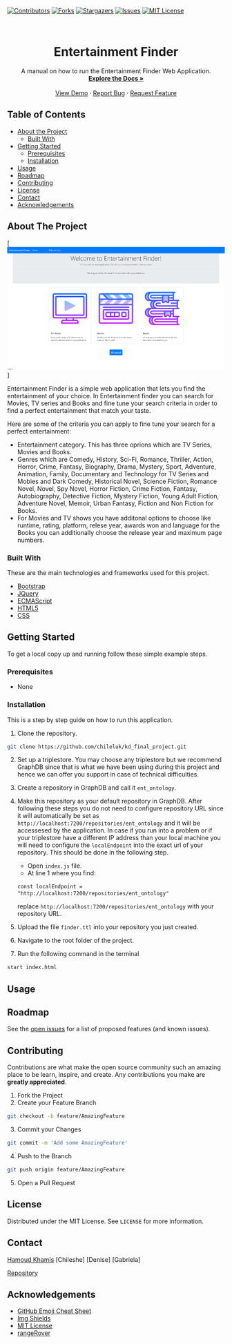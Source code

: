 
[![Contributors][contributors-shield]][contributors-url]
[![Forks][forks-shield]][forks-url]
[![Stargazers][stars-shield]][stars-url]
[![Issues][issues-shield]][issues-url]
[![MIT License][license-shield]][license-url]




<!-- PROJECT LOGO -->
<br />
<p align="center">
  
  <h1 align="center">Entertainment Finder</h1>

  <p align="center">
    A manual on how to run the Entertainment Finder Web Application.
    <br />
    <a href="https://github.com/chileluk/kd_final_project"><strong>Explore the Docs »</strong></a>
    <br />
    <br />
    <a href="https://github.com/chileluk/kd_final_project">View Demo</a>
    ·
    <a href="https://github.com/chileluk/kd_final_project/issues">Report Bug</a>
    ·
    <a href="https://github.com/chileluk/kd_final_project/issues">Request Feature</a>
  </p>
</p>



<!-- TABLE OF CONTENTS -->
## Table of Contents

* [About the Project](#about-the-project)
  * [Built With](#built-with)
* [Getting Started](#getting-started)
  * [Prerequisites](#prerequisites)
  * [Installation](#installation)
* [Usage](#usage)
* [Roadmap](#roadmap)
* [Contributing](#contributing)
* [License](#license)
* [Contact](#contact)
* [Acknowledgements](#acknowledgements)



<!-- ABOUT THE PROJECT -->
## About The Project

[![Product Name Screen Shot][product-screenshot]]

Entertainment Finder is a simple web application that lets you find the entertainment of your choice. In Entertainment finder you can search for Movies, TV series and Books and 
fine tune your search criteria in order to find a perfect entertainment that match your taste.

Here are some of the criteria you can apply to fine tune your search for a perfect entertainment:

* Entertainment category. This has three oprions which are TV Series, Movies and Books.
* Genres which are Comedy,
	History, Sci-Fi, Romance, Thriller, Action, Horror, Crime, Fantasy, Biography, Drama, Mystery, Sport, Adventure, Animation, Family, Documentary and Technology for TV Series and Mobies and Dark Comedy, Historical Novel, Science Fiction, Romance Novel, Novel, Spy Novel, Horror Fiction, Crime Fiction, Fantasy, Autobiography, Detective Fiction, Mystery Fiction, Young Adult Fiction, Adventure Novel, Memoir, Urban Fantasy, Fiction and Non Fiction for Books.
* For Movies and TV shows you have additonal options to choose like runtime, rating, platform, relese year, awards won and language for the Books you can additionally choose the release year and maximum page numbers.



### Built With
These are the main technologies and frameworks used for this project.
* [Bootstrap](https://getbootstrap.com)
* [JQuery](https://jquery.com)
* [ECMAScript](http://ecma-international.org)
* [HTML5](https://html.spec.whatwg.org)
* [CSS](https://w3.org/TR/CSS2)



<!-- GETTING STARTED -->
## Getting Started


To get a local copy up and running follow these simple example steps.

### Prerequisites


* None


### Installation

This is a step by step guide on how to run this application.

1. Clone the repository.
```sh
git clone https://github.com/chileluk/kd_final_project.git
```
2. Set up a triplestore. You may choose any triplestore but we recommend GraphDB since that is what we have been using during this project and hence we can offer you support in case of technical difficulties.

3. Create a repository in GraphDB and call it `ent_ontology`.

4. Make this repository as your default repository in GraphDB. After following these steps you do not need to configure repository URL since it will automatically be set as `http://localhost:7200/repositories/ent_ontology` and it will be accessesed by the application. In case if you run into a problem or if your triplestore have a different IP address than your local machine you will need to configure the `localEndpoint` into the exact url of your repository. This should be done in the following step.

    
    * Open `index.js` file.
    * At line 1 where you find:
    ```JS
    const localEndpoint = "http://localhost:7200/repositories/ent_ontology"
    ```
    replace `http://localhost:7200/repositories/ent_ontology` with your repository URL.
    
4. Upload the file `finder.ttl` into your repository you just created.
  
5. Navigate to the root folder of the project.
  
6. Run the following command in the terminal
```sh
start index.html
```
    



<!-- USAGE EXAMPLES -->
## Usage




<!-- ROADMAP -->
## Roadmap

See the [open issues](https://github.com/chileluk/kd_final_project/issues) for a list of proposed features (and known issues).



<!-- CONTRIBUTING -->
## Contributing

Contributions are what make the open source community such an amazing place to be learn, inspire, and create. Any contributions you make are **greatly appreciated**.

1. Fork the Project
2. Create your Feature Branch
```sh
git checkout -b feature/AmazingFeature
```
3. Commit your Changes
```sh
git commit -m 'Add some AmazingFeature'
```
4. Push to the Branch
```sh
git push origin feature/AmazingFeature
```
5. Open a Pull Request



<!-- LICENSE -->
## License

Distributed under the MIT License. See `LICENSE` for more information.



<!-- CONTACT -->
## Contact

[Hamoud Khamis](mailto:h.o.khamis@student.vu.nl)
[Chileshe]
[Denise]
[Gabriela]

[Repository](https://github.com/chileluk/kd_final_project)



<!-- ACKNOWLEDGEMENTS -->
## Acknowledgements
* [GitHub Emoji Cheat Sheet](https://www.webpagefx.com/tools/emoji-cheat-sheet)
* [Img Shields](https://shields.io)
* [MIT License](https://choosealicense.com/licenses/mit/)
* [rangeRover](https://github.com/styopdev/rangeRover)





<!-- MARKDOWN LINKS & IMAGES -->
<!-- https://www.markdownguide.org/basic-syntax/#reference-style-links -->
[contributors-shield]: https://img.shields.io/badge/Contributors-4-green?logo=appveyor&style=for-the-badge
[contributors-url]: https://github.com/chileluk/kd_final_project/graphs/contributors
[forks-shield]: https://img.shields.io/badge/Forks-0-green?logo=appveyor&style=for-the-badge
[forks-url]: https://github.com/chileluk/kd_final_project/network/members
[stars-shield]: https://img.shields.io/badge/Stargazers-4-green?logo=appveyor&style=for-the-badge
[stars-url]: https://github.com/chileluk/kd_final_project/stargazers
[issues-shield]: https://img.shields.io/badge/Issues-0-green?logo=appveyor&style=for-the-badge
[issues-url]: https://github.com/chileluk/kd_final_project/issues
[license-shield]: https://img.shields.io/badge/Licence-MIT--Licence-green?logo=appveyor&style=for-the-badge
[license-url]: https://opensource.org/licenses/MIT
[product-screenshot]: /screenshot.png
